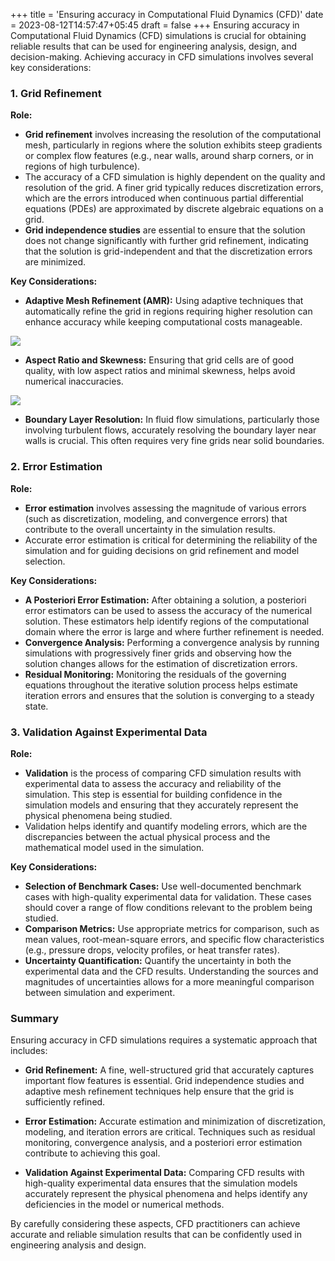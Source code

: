 +++
title = 'Ensuring accuracy in Computational Fluid Dynamics (CFD)'
date = 2023-08-12T14:57:47+05:45
draft = false
+++
Ensuring accuracy in Computational Fluid Dynamics (CFD) simulations is crucial for obtaining reliable results that can be used for engineering analysis, design, and decision-making. Achieving accuracy in CFD simulations involves several key considerations:

### 1. **Grid Refinement**

**Role:**
- **Grid refinement** involves increasing the resolution of the computational mesh, particularly in regions where the solution exhibits steep gradients or complex flow features (e.g., near walls, around sharp corners, or in regions of high turbulence).
- The accuracy of a CFD simulation is highly dependent on the quality and resolution of the grid. A finer grid typically reduces discretization errors, which are the errors introduced when continuous partial differential equations (PDEs) are approximated by discrete algebraic equations on a grid.
- **Grid independence studies** are essential to ensure that the solution does not change significantly with further grid refinement, indicating that the solution is grid-independent and that the discretization errors are minimized.

**Key Considerations:**
- **Adaptive Mesh Refinement (AMR):** Using adaptive techniques that automatically refine the grid in regions requiring higher resolution can enhance accuracy while keeping computational costs manageable.

![](https://ars.els-cdn.com/content/image/1-s2.0-S0045793019303111-gr9.jpg)
- **Aspect Ratio and Skewness:** Ensuring that grid cells are of good quality, with low aspect ratios and minimal skewness, helps avoid numerical inaccuracies.

![](https://9elements.com/images/ctfl/kczfCR4QSAplu9Fw4XKQs-643w-embedded.svg)
- **Boundary Layer Resolution:** In fluid flow simulations, particularly those involving turbulent flows, accurately resolving the boundary layer near walls is crucial. This often requires very fine grids near solid boundaries.

### 2. **Error Estimation**

**Role:**
- **Error estimation** involves assessing the magnitude of various errors (such as discretization, modeling, and convergence errors) that contribute to the overall uncertainty in the simulation results.
- Accurate error estimation is critical for determining the reliability of the simulation and for guiding decisions on grid refinement and model selection.

**Key Considerations:**
- **A Posteriori Error Estimation:** After obtaining a solution, a posteriori error estimators can be used to assess the accuracy of the numerical solution. These estimators help identify regions of the computational domain where the error is large and where further refinement is needed.
- **Convergence Analysis:** Performing a convergence analysis by running simulations with progressively finer grids and observing how the solution changes allows for the estimation of discretization errors.
- **Residual Monitoring:** Monitoring the residuals of the governing equations throughout the iterative solution process helps estimate iteration errors and ensures that the solution is converging to a steady state.

### 3. **Validation Against Experimental Data**

**Role:**
- **Validation** is the process of comparing CFD simulation results with experimental data to assess the accuracy and reliability of the simulation. This step is essential for building confidence in the simulation models and ensuring that they accurately represent the physical phenomena being studied.
- Validation helps identify and quantify modeling errors, which are the discrepancies between the actual physical process and the mathematical model used in the simulation.

**Key Considerations:**
- **Selection of Benchmark Cases:** Use well-documented benchmark cases with high-quality experimental data for validation. These cases should cover a range of flow conditions relevant to the problem being studied.
- **Comparison Metrics:** Use appropriate metrics for comparison, such as mean values, root-mean-square errors, and specific flow characteristics (e.g., pressure drops, velocity profiles, or heat transfer rates).
- **Uncertainty Quantification:** Quantify the uncertainty in both the experimental data and the CFD results. Understanding the sources and magnitudes of uncertainties allows for a more meaningful comparison between simulation and experiment.

### Summary

Ensuring accuracy in CFD simulations requires a systematic approach that includes:

- **Grid Refinement:** A fine, well-structured grid that accurately captures important flow features is essential. Grid independence studies and adaptive mesh refinement techniques help ensure that the grid is sufficiently refined.
  
- **Error Estimation:** Accurate estimation and minimization of discretization, modeling, and iteration errors are critical. Techniques such as residual monitoring, convergence analysis, and a posteriori error estimation contribute to achieving this goal.

- **Validation Against Experimental Data:** Comparing CFD results with high-quality experimental data ensures that the simulation models accurately represent the physical phenomena and helps identify any deficiencies in the model or numerical methods.

By carefully considering these aspects, CFD practitioners can achieve accurate and reliable simulation results that can be confidently used in engineering analysis and design.